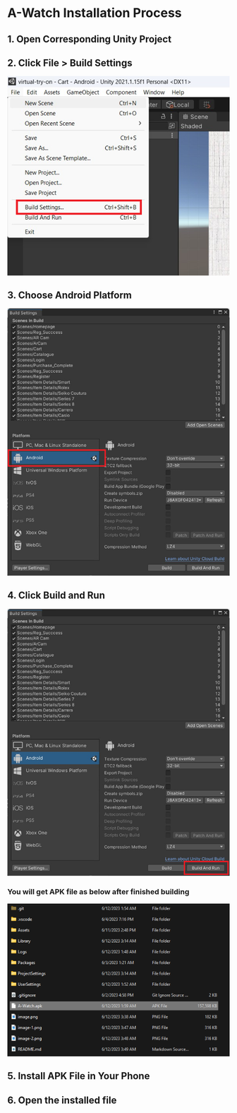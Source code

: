 # A-Watch Installation Process

## 1. Open Corresponding Unity Project

## 2. Click File > Build Settings
    
![Alt text](image.png)

## 3. Choose Android Platform

![Alt text](image-1.png)

## 4. Click Build and Run

![Alt text](image-2.png)

### You will get APK file as below after finished building

![Alt text](image-3.png)

## 5. Install APK File in Your Phone

## 6. Open the installed file